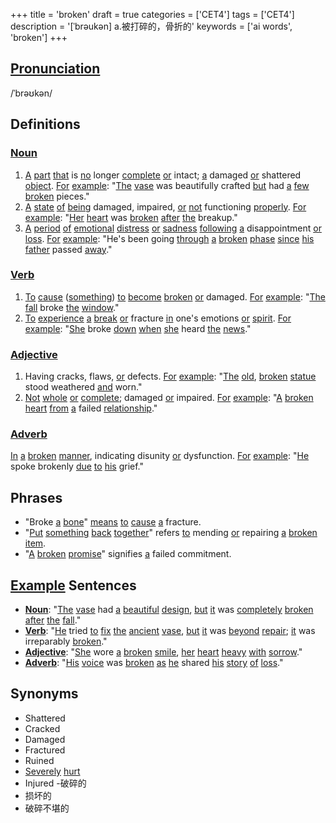 +++
title = 'broken'
draft = true
categories = ['CET4']
tags = ['CET4']
description = '[ˈbrəukən] a.被打碎的，骨折的'
keywords = ['ai words', 'broken']
+++

## [Pronunciation](/post/pronunciation/)
/ˈbrəʊkən/

## Definitions
### [Noun](/post/noun/)
1. [A](/post/a/) [part](/post/part/) [that](/post/that/) is [no](/post/no/) longer [complete](/post/complete/) [or](/post/or/) intact; [a](/post/a/) damaged [or](/post/or/) shattered [object](/post/object/). [For](/post/for/) [example](/post/example/): "[The](/post/the/) [vase](/post/vase/) was beautifully crafted [but](/post/but/) had [a](/post/a/) [few](/post/few/) [broken](/post/broken/) pieces."
2. [A](/post/a/) [state](/post/state/) [of](/post/of/) [being](/post/being/) damaged, impaired, [or](/post/or/) [not](/post/not/) functioning [properly](/post/properly/). [For](/post/for/) [example](/post/example/): "[Her](/post/her/) [heart](/post/heart/) was [broken](/post/broken/) [after](/post/after/) [the](/post/the/) breakup."
3. [A](/post/a/) [period](/post/period/) [of](/post/of/) [emotional](/post/emotional/) [distress](/post/distress/) [or](/post/or/) [sadness](/post/sadness/) [following](/post/following/) [a](/post/a/) disappointment [or](/post/or/) [loss](/post/loss/). [For](/post/for/) [example](/post/example/): "He's been going [through](/post/through/) [a](/post/a/) [broken](/post/broken/) [phase](/post/phase/) [since](/post/since/) [his](/post/his/) [father](/post/father/) passed [away](/post/away/)."

### [Verb](/post/verb/)
1. [To](/post/to/) [cause](/post/cause/) ([something](/post/something/)) [to](/post/to/) [become](/post/become/) [broken](/post/broken/) [or](/post/or/) damaged. [For](/post/for/) [example](/post/example/): "[The](/post/the/) [fall](/post/fall/) broke [the](/post/the/) [window](/post/window/)."
2. [To](/post/to/) [experience](/post/experience/) [a](/post/a/) [break](/post/break/) [or](/post/or/) fracture [in](/post/in/) one's emotions [or](/post/or/) [spirit](/post/spirit/). [For](/post/for/) [example](/post/example/): "[She](/post/she/) broke [down](/post/down/) [when](/post/when/) [she](/post/she/) heard [the](/post/the/) [news](/post/news/)."

### [Adjective](/post/adjective/)
1. Having cracks, flaws, [or](/post/or/) defects. [For](/post/for/) [example](/post/example/): "[The](/post/the/) [old](/post/old/), [broken](/post/broken/) [statue](/post/statue/) stood weathered [and](/post/and/) worn."
2. [Not](/post/not/) [whole](/post/whole/) [or](/post/or/) [complete](/post/complete/); damaged [or](/post/or/) impaired. [For](/post/for/) [example](/post/example/): "[A](/post/a/) [broken](/post/broken/) [heart](/post/heart/) [from](/post/from/) [a](/post/a/) failed [relationship](/post/relationship/)."

### [Adverb](/post/adverb/)
[In](/post/in/) [a](/post/a/) [broken](/post/broken/) [manner](/post/manner/), indicating disunity [or](/post/or/) dysfunction. [For](/post/for/) [example](/post/example/): "[He](/post/he/) spoke brokenly [due](/post/due/) [to](/post/to/) [his](/post/his/) grief."

## Phrases
- "Broke [a](/post/a/) [bone](/post/bone/)" [means](/post/means/) [to](/post/to/) [cause](/post/cause/) [a](/post/a/) fracture.
- "[Put](/post/put/) [something](/post/something/) [back](/post/back/) [together](/post/together/)" refers [to](/post/to/) mending [or](/post/or/) repairing [a](/post/a/) [broken](/post/broken/) [item](/post/item/).
- "[A](/post/a/) [broken](/post/broken/) [promise](/post/promise/)" signifies [a](/post/a/) failed commitment.

## [Example](/post/example/) Sentences
- **[Noun](/post/noun/)**: "[The](/post/the/) [vase](/post/vase/) had [a](/post/a/) [beautiful](/post/beautiful/) [design](/post/design/), [but](/post/but/) [it](/post/it/) was [completely](/post/completely/) [broken](/post/broken/) [after](/post/after/) [the](/post/the/) [fall](/post/fall/)."
- **[Verb](/post/verb/)**: "[He](/post/he/) tried [to](/post/to/) [fix](/post/fix/) [the](/post/the/) [ancient](/post/ancient/) [vase](/post/vase/), [but](/post/but/) [it](/post/it/) was [beyond](/post/beyond/) [repair](/post/repair/); [it](/post/it/) was irreparably [broken](/post/broken/)."
- **[Adjective](/post/adjective/)**: "[She](/post/she/) wore [a](/post/a/) [broken](/post/broken/) [smile](/post/smile/), [her](/post/her/) [heart](/post/heart/) [heavy](/post/heavy/) [with](/post/with/) [sorrow](/post/sorrow/)."
- **[Adverb](/post/adverb/)**: "[His](/post/his/) [voice](/post/voice/) was [broken](/post/broken/) [as](/post/as/) [he](/post/he/) shared [his](/post/his/) [story](/post/story/) [of](/post/of/) [loss](/post/loss/)."

## Synonyms
- Shattered
- Cracked
- Damaged
- Fractured
- Ruined
- [Severely](/post/severely/) [hurt](/post/hurt/)
- Injured
-破碎的
- 损坏的
- 破碎不堪的

